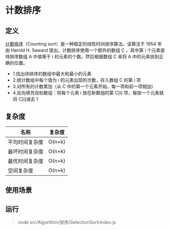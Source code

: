 # 计数排序

## 定义

[计数排序](https://zh.wikipedia.org/wiki/%E8%AE%A1%E6%95%B0%E6%8E%92%E5%BA%8F)（Counting sort）是一种稳定的线性时间排序算法。该算法于 1954 年由 Harold H. Seward 提出。计数排序使用一个额外的数组 C ，其中第 i 个元素是待排序数组 A 中值等于 i 的元素的个数。然后根据数组 C 来将 A 中的元素排到正确的位置。

- 1.找出待排序的数组中最大和最小的元素
- 2.统计数组中每个值为 i 的元素出现的次数，存入数组 C 的第 i 项
- 3.对所有的计数累加（从 C 中的第一个元素开始，每一项和前一项相加）
- 4.反向填充目标数组：将每个元素 i 放在新数组的第 C[i] 项，每放一个元素就将 C[i]减去 1

## 复杂度

| 名称           | 复杂度 |
| -------------- | ------ |
| 平均时间复杂度 | O(n+k) |
| 最坏时间复杂度 | O(n+k) |
| 最优时间复杂度 | O(n+k) |
| 空间复杂度     | O(n+k) |

## 使用场景

## 运行

> node src/Algorithm/排序/SelectionSort/index.js
